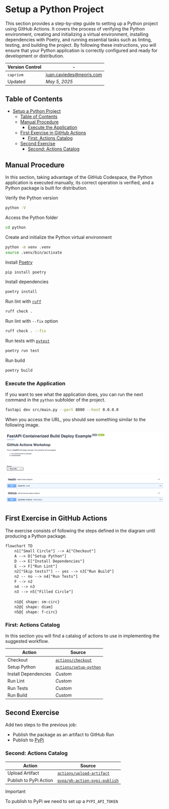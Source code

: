 # Setup a Python Project

This section provides a step-by-step guide to setting up a Python project using GitHub Actions. It covers the process of verifying the Python environment, creating and initializing a virtual environment, installing dependencies with Poetry, and running essential tasks such as linting, testing, and building the project. By following these instructions, you will ensure that your Python application is correctly configured and ready for development or distribution.

| **Version Control** | -                          |
| ------------------- | -------------------------- |
| `caprivm`           | <juan.caviedes@neoris.com> |
| Updated             | _May 5, 2025_              |

## Table of Contents

- [Setup a Python Project](#setup-a-python-project)
  - [Table of Contents](#table-of-contents)
  - [Manual Procedure](#manual-procedure)
    - [Execute the Application](#execute-the-application)
  - [First Exercise in GitHub Actions](#first-exercise-in-github-actions)
    - [First: Actions Catalog](#first-actions-catalog)
  - [Second Exercise](#second-exercise)
    - [Second: Actions Catalog](#second-actions-catalog)

## Manual Procedure

In this section, taking advantage of the GitHub Codespace, the Python application is executed manually, its correct operation is verified, and a Python package is built for distribution.

Verify the Python version

```bash
python -V
```

Access the Python folder

```bash
cd python
```

Create and initialize the Python virtual environment

```bash
python -m venv .venv
source .venv/bin/activate
```

Install [Poetry](https://python-poetry.org/)

```bash
pip install poetry
```

Install dependencies

```bash
poetry install
```

Run lint with [`ruff`](https://docs.astral.sh/ruff/)

```bash
ruff check .
```

Run lint with `--fix` option

```bash
ruff check . --fix
```

Run tests with [`pytest`](https://docs.pytest.org/en/stable/)

```bash
poetry run test
```

Run build

```bash
poetry build
```

### Execute the Application

If you want to see what the application does, you can run the next command in the `python` subfolder of the project.

```bash
fastapi dev src/main.py --port 8000 --host 0.0.0.0
```

When you access the URL, you should see something similar to the following image.

![Screenshot of the FastAPI application homepage](../images/example-application-first-view.png)

## First Exercise in GitHub Actions

The exercise consists of following the steps defined in the diagram until producing a Python package.

```mermaid
flowchart TD
    n1["Small Circle"] --> A["Checkout"]
    A --> D["Setup Python"]
    D --> E["Install Dependencies"]
    E --> F["Run Lint"]
    n2["Skip tests?"] -- yes --> n3["Run Build"]
    n2 -- no --> n4["Run Tests"]
    F --> n2
    n4 --> n3
    n3 --> n5["Filled Circle"]

    n1@{ shape: sm-circ}
    n2@{ shape: diam}
    n5@{ shape: f-circ}
```

### First: Actions Catalog

In this section you will find a catalog of actions to use in implementing the suggested workflow.

| **Action**           | **Source**                                                        |
| -------------------- | ----------------------------------------------------------------- |
| Checkout             | [`actions/checkout`](https://github.com/actions/checkout)         |
| Setup Python         | [`actions/setup-python`](https://github.com/actions/setup-python) |
| Install Dependencies | _Custom_                                                          |
| Run Lint             | _Custom_                                                          |
| Run Tests            | _Custom_                                                          |
| Run Build            | _Custom_                                                          |

## Second Exercise

Add two steps to the previous job:

- Publish the package as an artifact to GitHub Run
- Publish to [PyPi](https://pypi.org/)

### Second: Actions Catalog

| **Action**             | **Source**                                                                      |
| ---------------------- | ------------------------------------------------------------------------------- |
| Upload Artifact        | [`actions/upload-artifact`](https://github.com/actions/upload-artifact)         |
| Publish to PyPi Action | [`pypa/gh-action-pypi-publish`](https://github.com/pypa/gh-action-pypi-publish) |

> [!IMPORTANT]
> To publish to PyPi we need to set up a `PYPI_API_TOKEN`
